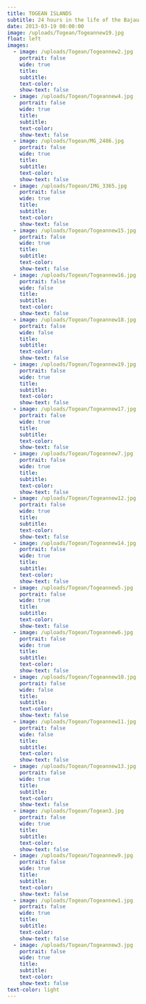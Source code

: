 ```yaml
---
title: TOGEAN ISLANDS
subtitle: 24 hours in the life of the Bajau
date: 2013-03-19 00:00:00
image: /uploads/Togean/Togeannew19.jpg
float: left
images:
  - image: /uploads/Togean/Togeannew2.jpg
    portrait: false
    wide: true
    title:
    subtitle:
    text-color:
    show-text: false
  - image: /uploads/Togean/Togeannew4.jpg
    portrait: false
    wide: true
    title:
    subtitle:
    text-color:
    show-text: false
  - image: /uploads/Togean/MG_2486.jpg
    portrait: false
    wide: true
    title:
    subtitle:
    text-color:
    show-text: false
  - image: /uploads/Togean/IMG_3365.jpg
    portrait: false
    wide: true
    title:
    subtitle:
    text-color:
    show-text: false
  - image: /uploads/Togean/Togeannew15.jpg
    portrait: false
    wide: true
    title:
    subtitle:
    text-color:
    show-text: false
  - image: /uploads/Togean/Togeannew16.jpg
    portrait: false
    wide: false
    title:
    subtitle:
    text-color:
    show-text: false
  - image: /uploads/Togean/Togeannew18.jpg
    portrait: false
    wide: false
    title:
    subtitle:
    text-color:
    show-text: false
  - image: /uploads/Togean/Togeannew19.jpg
    portrait: false
    wide: true
    title:
    subtitle:
    text-color:
    show-text: false
  - image: /uploads/Togean/Togeannew17.jpg
    portrait: false
    wide: true
    title:
    subtitle:
    text-color:
    show-text: false
  - image: /uploads/Togean/Togeannew7.jpg
    portrait: false
    wide: true
    title:
    subtitle:
    text-color:
    show-text: false
  - image: /uploads/Togean/Togeannew12.jpg
    portrait: false
    wide: true
    title:
    subtitle:
    text-color:
    show-text: false
  - image: /uploads/Togean/Togeannew14.jpg
    portrait: false
    wide: true
    title:
    subtitle:
    text-color:
    show-text: false
  - image: /uploads/Togean/Togeannew5.jpg
    portrait: false
    wide: true
    title:
    subtitle:
    text-color:
    show-text: false
  - image: /uploads/Togean/Togeannew6.jpg
    portrait: false
    wide: true
    title:
    subtitle:
    text-color:
    show-text: false
  - image: /uploads/Togean/Togeannew10.jpg
    portrait: false
    wide: false
    title:
    subtitle:
    text-color:
    show-text: false
  - image: /uploads/Togean/Togeannew11.jpg
    portrait: false
    wide: false
    title:
    subtitle:
    text-color:
    show-text: false
  - image: /uploads/Togean/Togeannew13.jpg
    portrait: false
    wide: true
    title:
    subtitle:
    text-color:
    show-text: false
  - image: /uploads/Togean/Togean3.jpg
    portrait: false
    wide: true
    title:
    subtitle:
    text-color:
    show-text: false
  - image: /uploads/Togean/Togeannew9.jpg
    portrait: false
    wide: true
    title:
    subtitle:
    text-color:
    show-text: false
  - image: /uploads/Togean/Togeannew1.jpg
    portrait: false
    wide: true
    title:
    subtitle:
    text-color:
    show-text: false
  - image: /uploads/Togean/Togeannew3.jpg
    portrait: false
    wide: true
    title:
    subtitle:
    text-color:
    show-text: false
text-color: light
---
```



